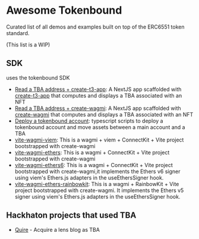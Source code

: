 # Awesome Tokenbound
Curated list of all demos and examples built on top of the ERC6551 token standard.

(This list is a WIP)

## SDK
uses the tokenbound SDK
- [Read a TBA address + create-t3-app](https://github.com/anggxyz/tb-sdk-demo): A NextJS app scaffolded with [create-t3-app](https://create.t3.gg/) that computes and displays a TBA associated with an NFT
- [Read a TBA address + create-wagmi](https://github.com/anggxyz/tb-sdk-demo-create-wagmi): A NextJS app scaffolded with [create-wagmi](https://wagmi.sh/cli/create-wagmi) that computes and displays a TBA associated with an NFT
- [Deploy a tokenbound account](https://github.com/anggxyz/tb-deploy-demo): typescript scripts to deploy a tokenbound account and move assets between a main account and a TBA
- [vite-wagmi-viem](https://github.com/tokenbound/sdk/tree/main/examples/vite-wagmi-viem): This is a wagmi + viem + ConnectKit + Vite project bootstrapped with create-wagmi
- [vite-wagmi-ethers](https://github.com/tokenbound/sdk/tree/main/examples/vite-wagmi-ethers): This is a wagmi + ConnectKit + Vite project bootstrapped with create-wagmi
- [vite-wagmi-ethers6](https://github.com/tokenbound/sdk/tree/main/examples/vite-wagmi-ethers6): This is a wagmi + ConnectKit + Vite project bootstrapped with create-wagmi,it implements the Ethers v6 signer using viem's Ethers.js adapters in the useEthersSigner hook.
- [vite-wagmi-ethers-rainbowkit](https://github.com/tokenbound/sdk/tree/main/examples/vite-wagmi-ethers-rainbowkit): This is a wagmi + RainbowKit + Vite project bootstrapped with create-wagmi. It implements the Ethers v5 signer using viem's Ethers.js adapters in the useEthersSigner hook.

## Hackhaton projects that used TBA

- [Quire](https://github.com/vikiival/quire) - Acquire a lens blog as TBA
